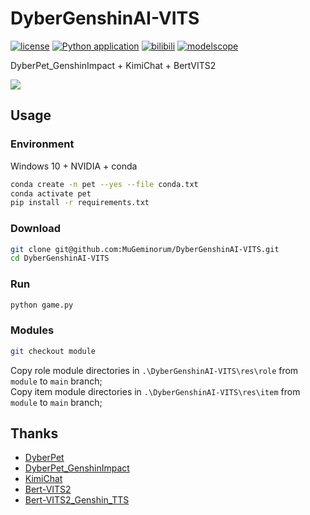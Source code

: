 # DyberGenshinAI-VITS
[![license](https://img.shields.io/github/license/MuGeminorum/DyberGenshinAI-VITS.svg)](https://github.com/MuGeminorum/DyberGenshinAI-VITS/blob/main/LICENSE)
[![Python application](https://github.com/MuGeminorum/DyberGenshinAI-VITS/actions/workflows/python-app.yml/badge.svg?branch=main)](https://github.com/MuGeminorum/DyberGenshinAI-VITS/actions/workflows/python-app.yml)
[![bilibili](https://img.shields.io/badge/bilibili-BV1dD421P7LZ-fc8bab.svg)](https://www.bilibili.com/video/BV1dD421P7LZ)
[![modelscope](https://img.shields.io/badge/ModelScope-hoyoTTS-624aff.svg)](https://www.modelscope.cn/studios/MuGeminorum/hoyoTTS)

DyberPet_GenshinImpact + KimiChat + BertVITS2

![](https://github.com/MuGeminorum/DyberGenshinAI-VITS/assets/20459298/e03c7bf4-bb49-434d-9145-dab1622ee215)

## Usage
### Environment
Windows 10 + NVIDIA + conda
```bash
conda create -n pet --yes --file conda.txt
conda activate pet
pip install -r requirements.txt
```

### Download
```bash
git clone git@github.com:MuGeminorum/DyberGenshinAI-VITS.git
cd DyberGenshinAI-VITS
```

### Run
```bash
python game.py
```

### Modules
```bash
git checkout module
```
Copy role module directories in `.\DyberGenshinAI-VITS\res\role` from `module` to `main` branch;<br>
Copy item module directories in `.\DyberGenshinAI-VITS\res\item` from `module` to `main` branch;

## Thanks
- [DyberPet](https://github.com/ChaozhongLiu/DyberPet)
- [DyberPet_GenshinImpact](https://github.com/ChaozhongLiu/DyberPet_GenshinImpact)
- [KimiChat](https://platform.moonshot.cn/docs/api-reference)
- [Bert-VITS2](https://github.com/fishaudio/Bert-VITS2)
- [Bert-VITS2_Genshin_TTS](https://www.modelscope.cn/studios/erythrocyte/Bert-VITS2_Genshin_TTS)
